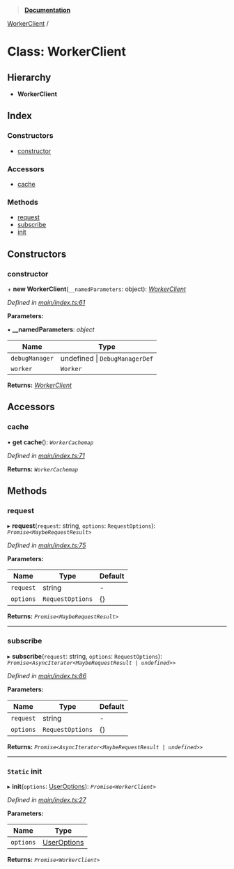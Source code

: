 > **[Documentation](../README.md)**

[WorkerClient](workerclient.md) /

# Class: WorkerClient

## Hierarchy

* **WorkerClient**

## Index

### Constructors

* [constructor](workerclient.md#constructor)

### Accessors

* [cache](workerclient.md#cache)

### Methods

* [request](workerclient.md#request)
* [subscribe](workerclient.md#subscribe)
* [init](workerclient.md#static-init)

## Constructors

###  constructor

\+ **new WorkerClient**(`__namedParameters`: object): *[WorkerClient](workerclient.md)*

*Defined in [main/index.ts:61](https://github.com/badbatch/graphql-box/blob/43ddea2/packages/worker-client/src/main/index.ts#L61)*

**Parameters:**

▪ **__namedParameters**: *object*

Name | Type |
------ | ------ |
`debugManager` | undefined \| `DebugManagerDef` |
`worker` | `Worker` |

**Returns:** *[WorkerClient](workerclient.md)*

## Accessors

###  cache

• **get cache**(): *`WorkerCachemap`*

*Defined in [main/index.ts:71](https://github.com/badbatch/graphql-box/blob/43ddea2/packages/worker-client/src/main/index.ts#L71)*

**Returns:** *`WorkerCachemap`*

## Methods

###  request

▸ **request**(`request`: string, `options`: `RequestOptions`): *`Promise<MaybeRequestResult>`*

*Defined in [main/index.ts:75](https://github.com/badbatch/graphql-box/blob/43ddea2/packages/worker-client/src/main/index.ts#L75)*

**Parameters:**

Name | Type | Default |
------ | ------ | ------ |
`request` | string | - |
`options` | `RequestOptions` |  {} |

**Returns:** *`Promise<MaybeRequestResult>`*

___

###  subscribe

▸ **subscribe**(`request`: string, `options`: `RequestOptions`): *`Promise<AsyncIterator<MaybeRequestResult | undefined>>`*

*Defined in [main/index.ts:86](https://github.com/badbatch/graphql-box/blob/43ddea2/packages/worker-client/src/main/index.ts#L86)*

**Parameters:**

Name | Type | Default |
------ | ------ | ------ |
`request` | string | - |
`options` | `RequestOptions` |  {} |

**Returns:** *`Promise<AsyncIterator<MaybeRequestResult | undefined>>`*

___

### `Static` init

▸ **init**(`options`: [UserOptions](../interfaces/useroptions.md)): *`Promise<WorkerClient>`*

*Defined in [main/index.ts:27](https://github.com/badbatch/graphql-box/blob/43ddea2/packages/worker-client/src/main/index.ts#L27)*

**Parameters:**

Name | Type |
------ | ------ |
`options` | [UserOptions](../interfaces/useroptions.md) |

**Returns:** *`Promise<WorkerClient>`*